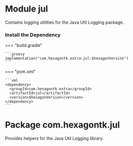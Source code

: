
# Module jul
Contains logging utilities for the Java Util Logging package.

### Install the Dependency

=== "build.gradle"

    ```groovy
    implementation("com.hexagontk.extra:jul:$hexagonVersion")
    ```

=== "pom.xml"

    ```xml
    <dependency>
      <groupId>com.hexagontk.extra</groupId>
      <artifactId>jul</artifactId>
      <version>$hexagonVersion</version>
    </dependency>
    ```

# Package com.hexagontk.jul
Provides helpers for the Java Util Logging library.
